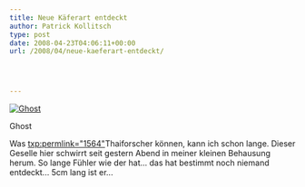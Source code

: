 ```yaml
---
title: Neue Käferart entdeckt
author: Patrick Kollitsch
type: post
date: 2008-04-23T04:06:11+00:00
url: /2008/04/neue-kaeferart-entdeckt/




---
```

<div class="flickr">
  <a href="http://www.flickr.com/photos/schreibblogade/2437116396/" title="Ghost"><img src="//farm4.static.flickr.com/3066/2437116396_794b85d710.jpg" alt="Ghost" /></a></p> 
  
  <p>
    Ghost
  </p>
</div>

Was <txp:permlink="1564">Thaiforscher können</a>, kann ich schon lange. Dieser Geselle hier schwirrt seit gestern Abend in meiner kleinen Behausung herum. So lange Fühler wie der hat... das hat bestimmt noch niemand entdeckt... 5cm lang ist er...
